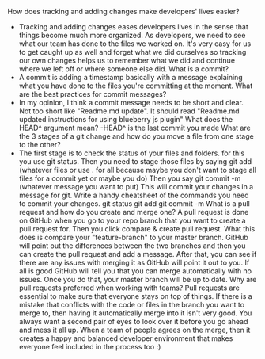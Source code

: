 How does tracking and adding changes make developers' lives easier?
  - Tracking and adding changes eases developers lives in the sense that things become much more organized. As developers, we need to see what our team has done to the files we worked on. It's very easy for us to get caught up as well and forget what we did ourselves so tracking our own changes helps us to remember what we did and continue where we left off or where someone else did.
What is a commit?
  - A commit is adding a timestamp basically with a message explaining what you have done to the files you're committing at the moment.
What are the best practices for commit messages?
  - In my opinion, I think a commit message needs to be short and clear. Not too short like "Readme.md update". It should read "Readme.md updated instructions for using blueberry js plugin"
What does the HEAD^ argument mean?
  -HEAD^ is the last commit you made
What are the 3 stages of a git change and how do you move a file from one stage to the other?
  - The first stage is to check the status of your files and folders. for this you use git status. Then you need to stage those files by saying git add (whatever files or use . for all because maybe you don't want to stage all files for a commit yet or maybe you do) Then you say git commit -m (whatever message you want to put) This will commit your changes in a message for git.
Write a handy cheatsheet of the commands you need to commit your changes.
  git status
  git add
  git commit -m
What is a pull request and how do you create and merge one?
  A pull request is done on GitHub when you go to your repo branch that you want to create a pull request for. Then you click compare & create pull request. What this does is compare your "feature-branch" to your master branch. GitHub will point out the differences between the two branches and then you can create the pull request and add a message. After that, you can see if there are any issues with merging it as GitHub will point it out to you. If all is good GitHub will tell you that you can merge automatically with no issues. Once you do that, your master branch will be up to date.
Why are pull requests preferred when working with teams?
  Pull requests are essential to make sure that everyone stays on top of things. If there is a mistake that conflicts with the code or files in the branch you want to merge to, then having it automatically merge into it isn't very good. You always want a second pair of eyes to look over it before you go ahead and mess it all up. When a team of people agrees on the merge, then it creates a happy and balanced developer environment that makes everyone feel included in the process too :)